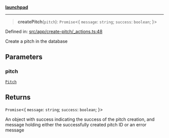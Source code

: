[**launchpad**](index.md)

***

> **createPitch**(`pitch`): `Promise`\<\{ `message`: `string`; `success`: `boolean`; \}\>

Defined in: [src/app/create-pitch/\_actions.ts:48](https://github.com/victorbratov/launchpad/blob/6dd13cd77753e59ec2a031fc7279545899826925/src/app/create-pitch/_actions.ts#L48)

Create a pitch in the database

## Parameters

### pitch

[`Pitch`](app.create-pitch._actions.Interface.Pitch.md)

## Returns

`Promise`\<\{ `message`: `string`; `success`: `boolean`; \}\>

An object with success indicating the success of the pitch creation, and message holding either the successfully created pitch ID or an error message
